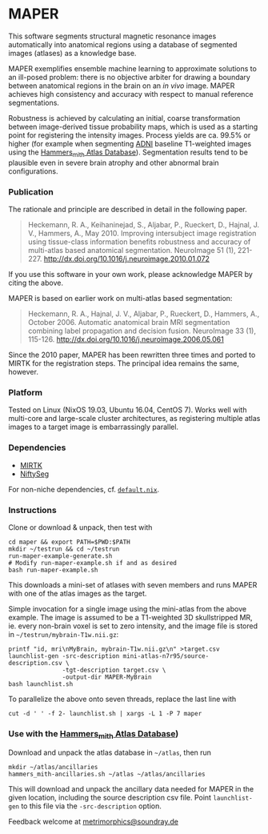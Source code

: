 MAPER
=====

This software segments structural magnetic resonance images
automatically into anatomical regions using a database of segmented
images (atlases) as a knowledge base.

MAPER exemplifies ensemble machine learning to approximate solutions
to an ill-posed problem: there is no objective arbiter for drawing a
boundary between anatomical regions in the brain on an _in vivo_
image.  MAPER achieves high consistency and accuracy with
respect to manual reference segmentations.

Robustness is achieved by calculating an initial, coarse
transformation between image-derived tissue probability maps, which is
used as a starting point for registering the intensity images.
Process yields are ca. 99.5% or higher (for example when segmenting
[ADNI](http://adni.loni.usc.edu/) baseline T1-weighted images using
the [Hammers<sub>mith</sub> Atlas
Database](https://brain-development.org/brain-atlases/adult-brain-atlases/)).
Segmentation results tend to be plausible even in severe brain atrophy
and other abnormal brain configurations.


### Publication

The rationale and principle are described in detail in the following
paper.

>    Heckemann, R. A., Keihaninejad, S., Aljabar, P., Rueckert, D.,
>    Hajnal, J. V., Hammers, A., May 2010. Improving intersubject image
>    registration using tissue-class information benefits robustness
>    and accuracy of multi-atlas based anatomical
>    segmentation. NeuroImage 51 (1),
>    221-227. http://dx.doi.org/10.1016/j.neuroimage.2010.01.072

If you use this software in your own work, please acknowledge MAPER by
citing the above.

MAPER is based on earlier work on multi-atlas based segmentation:

>    Heckemann, R. A., Hajnal, J. V., Aljabar, P., Rueckert, D.,
>    Hammers, A., October 2006. Automatic anatomical brain MRI
>    segmentation combining label propagation and decision
>    fusion. NeuroImage 33 (1),
>    115-126. http://dx.doi.org/10.1016/j.neuroimage.2006.05.061
    
Since the 2010 paper, MAPER has been rewritten three times and ported
to MIRTK for the registration steps. The principal idea remains the 
same, however.


### Platform

Tested on Linux (NixOS 19.03, Ubuntu 16.04, CentOS 7).  Works well
with multi-core and large-scale cluster architectures, as registering
multiple atlas images to a target image is embarrassingly parallel.


### Dependencies

* [MIRTK](https://github.com/BioMedIA/MIRTK)
* [NiftySeg](https://github.com/KCL-BMEIS/NiftySeg)

For non-niche dependencies, cf. [`default.nix`](https://github.com/soundray/maper/blob/master/default.nix).

### Instructions

Clone or download & unpack, then test with
```
cd maper && export PATH=$PWD:$PATH
mkdir ~/testrun && cd ~/testrun
run-maper-example-generate.sh
# Modify run-maper-example.sh if and as desired
bash run-maper-example.sh
```
This downloads a mini-set of atlases with seven members and runs MAPER 
with one of the atlas images as the target.

Simple invocation for a single image using the mini-atlas from the 
above example. The image is assumed to be a T1-weighted 3D 
skullstripped MR, ie. every non-brain voxel is set to zero 
intensity, and the image file is stored in `~/testrun/mybrain-T1w.nii.gz`:
```
printf "id, mri\nMyBrain, mybrain-T1w.nii.gz\n" >target.csv
launchlist-gen -src-description mini-atlas-n7r95/source-description.csv \
               -tgt-description target.csv \
               -output-dir MAPER-MyBrain  
bash launchlist.sh
```
To parallelize the above onto seven threads, replace the last line with
```
cut -d ' ' -f 2- launchlist.sh | xargs -L 1 -P 7 maper
```

### Use with the [Hammers<sub>mith</sub> Atlas Database](https://brain-development.org/brain-atlases/adult-brain-atlases/))

Download and unpack the atlas database in `~/atlas`, then run
```
mkdir ~/atlas/ancillaries
hammers_mith-ancillaries.sh ~/atlas ~/atlas/ancillaries
```
This will download and unpack the ancillary data needed for MAPER in the 
given location, including the source description csv file. Point 
`launchlist-gen` to this file via the `-src-description` option.

Feedback welcome at metrimorphics@soundray.de
